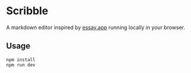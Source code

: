 # Scribble

A markdown editor inspired by [essay.app](https://essay.app/) running locally in your browser.

## Usage

```shell
npm install
npm run dev
```

